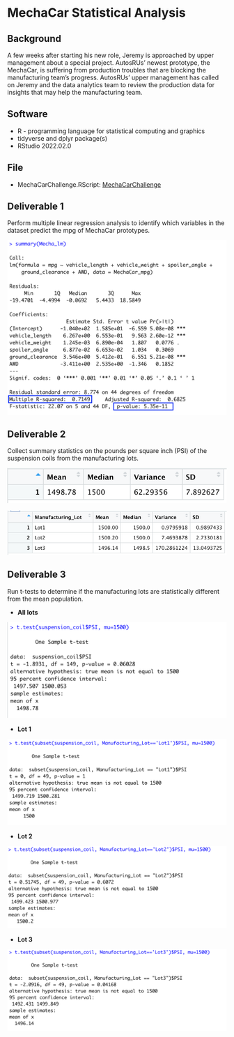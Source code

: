 # MechaCar Statistical Analysis

## Background

A few weeks after starting his new role, Jeremy is approached by upper management about a special project. AutosRUs’ newest prototype, the MechaCar, is suffering from production troubles that are blocking the manufacturing team’s progress. AutosRUs’ upper management has called on Jeremy and the data analytics team to review the production data for insights that may help the manufacturing team.

## Software

* R - programming language for statistical computing and graphics
* tidyverse and dplyr package(s)
* RStudio 2022.02.0

## File

* MechaCarChallenge.RScript: [MechaCarChallenge](MechaCarChallenge.RScript.R)

## Deliverable 1

Perform multiple linear regression analysis to identify which variables in the dataset predict the mpg of MechaCar prototypes.

![linear](Images/linear.png)

## Deliverable 2

Collect summary statistics on the pounds per square inch (PSI) of the suspension coils from the manufacturing lots.

![totalsummary](Images/totalsummary.png)

![lotsummary](Images/lotsummary.png)

## Deliverable 3

Run t-tests to determine if the manufacturing lots are statistically different from the mean population.

* **All lots**

![lots](Images/lots.png)

* **Lot 1**

![lot1](Images/lot1.png)

* **Lot 2**

![lot2](Images/lot2.png)

* **Lot 3**

![lot3](Images/lot3.png)

